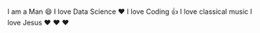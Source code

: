 I am a Man :smile:
I love Data Science :heart:
I love Coding :+1:
      I love classical music
      I love Jesus :heart: :heart: :heart:
    
